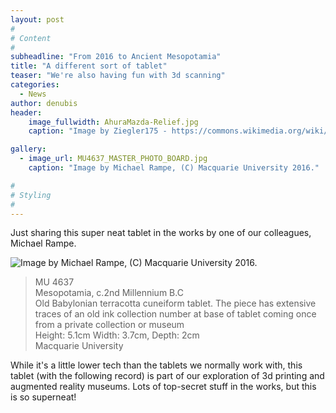 ```yaml
---
layout: post
#
# Content
#
subheadline: "From 2016 to Ancient Mesopotamia"
title: "A different sort of tablet"
teaser: "We're also having fun with 3d scanning"
categories:
  - News
author: denubis
header:
    image_fullwidth: AhuraMazda-Relief.jpg
    caption: "Image by Ziegler175 - https://commons.wikimedia.org/wiki/User:Ziegler175 via https://commons.wikimedia.org/wiki/File:AhuraMazda-Relief.jpg. CC-BY-SA 1991"

gallery:
  - image_url: MU4637_MASTER_PHOTO_BOARD.jpg
    caption: "Image by Michael Rampe, (C) Macquarie University 2016."

#
# Styling
#
---
```


Just sharing this super neat tablet in the works by one of our colleagues, Michael Rampe.

![Image by Michael Rampe, (C) Macquarie University 2016.](MU4637_MASTER_PHOTO_BOARD.jpg)

> MU 4637 <br/> 
> Mesopotamia, c.2nd Millennium B.C <br/>
> Old Babylonian terracotta cuneiform tablet. The piece has extensive traces of an old ink collection number at base of tablet coming once from a private collection or museum <br/> 
> Height: 5.1cm Width: 3.7cm, Depth: 2cm <br/> 
> Macquarie University


While it's a little lower tech than the tablets we normally work with, this tablet (with the following record) is part of our exploration of 3d printing and augmented reality museums. Lots of top-secret stuff in the works, but this is so superneat!


